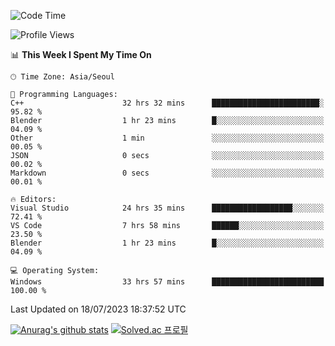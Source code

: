 <!--START_SECTION:waka-->
![Code Time](http://img.shields.io/badge/Code%20Time-411%20hrs%2057%20mins-blue)

![Profile Views](http://img.shields.io/badge/Profile%20Views-0-blue)

📊 **This Week I Spent My Time On** 

```text
🕑︎ Time Zone: Asia/Seoul

💬 Programming Languages: 
C++                      32 hrs 32 mins      ████████████████████████░   95.82 % 
Blender                  1 hr 23 mins        █░░░░░░░░░░░░░░░░░░░░░░░░   04.09 % 
Other                    1 min               ░░░░░░░░░░░░░░░░░░░░░░░░░   00.05 % 
JSON                     0 secs              ░░░░░░░░░░░░░░░░░░░░░░░░░   00.02 % 
Markdown                 0 secs              ░░░░░░░░░░░░░░░░░░░░░░░░░   00.01 % 

🔥 Editors: 
Visual Studio            24 hrs 35 mins      ██████████████████░░░░░░░   72.41 % 
VS Code                  7 hrs 58 mins       ██████░░░░░░░░░░░░░░░░░░░   23.50 % 
Blender                  1 hr 23 mins        █░░░░░░░░░░░░░░░░░░░░░░░░   04.09 % 

💻 Operating System: 
Windows                  33 hrs 57 mins      █████████████████████████   100.00 % 
```


 Last Updated on 18/07/2023 18:37:52 UTC
<!--END_SECTION:waka-->
[![Anurag's github stats](https://github-readme-stats.vercel.app/api?username=heosumin518)](https://github.com/anuraghazra/github-readme-stats)
[![Solved.ac
프로필](http://mazassumnida.wtf/api/v2/generate_badge?boj=heosumin)](https://solved.ac/heosumin)
